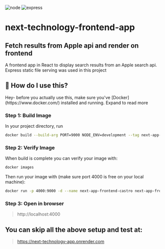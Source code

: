 ![node](https://img.shields.io/badge/node-16-green)
![express](https://img.shields.io/badge/express-4.16.1-red)

# next-technology-frontend-app

## Fetch results from Apple api and render on frontend

A frontend app in React to display search results from an Apple search api. Express static file serving was used in this project

## 🤔 How do I use this?

<summary>Hey- before you actually use this, make sure you've [Docker](https://www.docker.com/) installed and running. Expand to read more</summary>

### Step 1: Build Image

In your project directory, run

```sh
docker build --build-arg PORT=9000 NODE_ENV=development --tag next-app-frontend-castro:latest .
```

### Step 2: Verify Image

When build is complete you can verify your image with:

```sh
docker images
```

Then run your image with (make sure port 4000 is free on your local machine):

```sh
docker run -p 4000:9000 -d --name next-app-frontend-castro next-app-frontend-castro
```

### Step 3: Open in browser

> http://localhost:4000

## You can skip all the above setup and test at:

> https://next-technology-app.onrender.com
